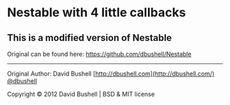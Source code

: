 Nestable with 4 little callbacks
========

## This is a modified version of Nestable

Original can be found here: https://github.com/dbushell/Nestable

* * *

Original Author: David Bushell [http://dbushell.com](http://dbushell.com/) [@dbushell](http://twitter.com/dbushell/)

Copyright © 2012 David Bushell | BSD & MIT license
